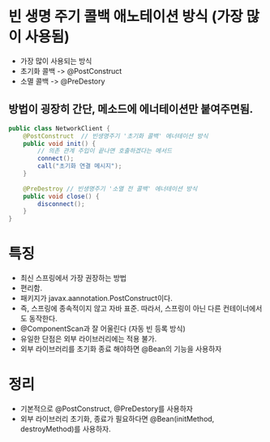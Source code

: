 # 빈 생명 주기 콜백 애노테이션 방식 (가장 많이 사용됨)
* 가장 많이 사용되는 방식
* 초기화 콜백 -> @PostConstruct
* 소멸 콜백 -> @PreDestory

## 방법이 굉장히 간단, 메소드에 에너테이션만 붙여주면됨.
```java
public class NetworkClient {
    @PostConstruct  // 빈생명주기 '초기화 콜백' 에너테이션 방식
    public void init() {
        // 의존 관계 주입이 끝나면 호출하겠다는 메서드
        connect();
        call("초기화 연결 메시지");
    }
    
    @PreDestroy // 빈생명주기 '소멸 전 콜백' 에너테이션 방식
    public void close() {
        disconnect();
    }
}
```

# 특징
* 최신 스프링에서 가장 권장하는 방법
* 편리함.
* 패키지가 javax.aannotation.PostConstruct이다.
* 즉, 스프링에 종속적이지 않고 자바 표준. 따라서, 스프링이 아닌 다른 컨테이너에서도 동작한다.
* @ComponentScan과 잘 어울린다 (자동 빈 등록 방식)
* 유일한 단점은 외부 라이브러리에는 적용 불가. 
* 외부 라이브러리를 초기화 종료 해야하면 @Bean의 기능을 사용하자

# 정리
* 기본적으로 @PostConstruct, @PreDestory를 사용하자
* 외부 라이브러리 초기화, 종료가 필요하다면 @Bean(initMethod, destroyMethod)를 사용하자.
